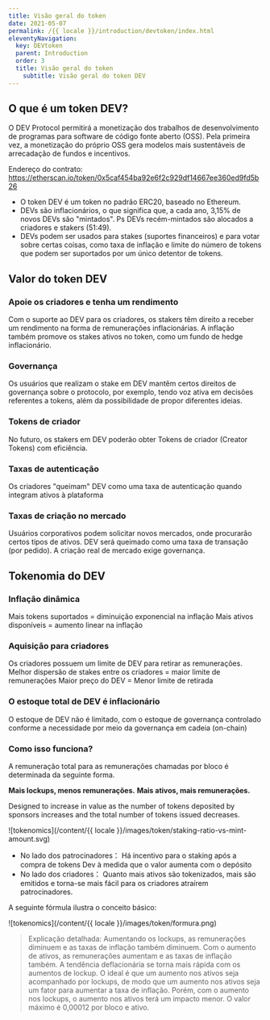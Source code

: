 ```yaml
---
title: Visão geral do token
date: 2021-05-07
permalink: /{{ locale }}/introduction/devtoken/index.html
eleventyNavigation:
  key: DEVtoken
  parent: Introduction
  order: 3
  title: Visão geral do token
	subtitle: Visão geral do token DEV
---
```


## O que é um token DEV?

O DEV Protocol permitirá a monetização dos trabalhos de desenvolvimento de programas para software de código fonte aberto (OSS). Pela primeira vez, a monetização do próprio OSS gera modelos mais sustentáveis de arrecadação de fundos e incentivos.

Endereço do contrato: https://etherscan.io/token/0x5caf454ba92e6f2c929df14667ee360ed9fd5b26

- O token DEV é um token no padrão ERC20, baseado no Ethereum.
- DEVs são inflacionários, o que significa que, a cada ano, 3,15% de novos DEVs são "mintados". Ps DEVs recém-mintados são alocados a criadores e stakers (51:49).
- DEVs podem ser usados para stakes (suportes financeiros) e para votar sobre certas coisas, como taxa de inflação e limite do número de tokens que podem ser suportados por um único detentor de tokens.

## Valor do token DEV

### Apoie os criadores e tenha um rendimento

Com o suporte ao DEV para os criadores, os stakers têm direito a receber um rendimento na forma de remunerações inflacionárias. A inflação também promove os stakes ativos no token, como um fundo de hedge inflacionário.

### Governança

Os usuários que realizam o stake em DEV mantêm certos direitos de governança sobre o protocolo, por exemplo, tendo voz ativa em decisões referentes a tokens, além da possibilidade de propor diferentes ideias.

### Tokens de criador

No futuro, os stakers em DEV poderão obter Tokens de criador (Creator Tokens) com eficiência.

### Taxas de autenticação

Os criadores "queimam" DEV como uma taxa de autenticação quando integram ativos à plataforma

### Taxas de criação no mercado

Usuários corporativos podem solicitar novos mercados, onde procurarão certos tipos de ativos. DEV será queimado como uma taxa de transação (por pedido). A criação real de mercado exige governança.

## Tokenomia do DEV

### Inflação dinâmica

Mais tokens suportados = diminuição exponencial na inflação
Mais ativos disponíveis = aumento linear na inflação

### Aquisição para criadores

Os criadores possuem um limite de DEV para retirar as remunerações.
Melhor dispersão de stakes entre os criadores = maior limite de remunerações
Maior preço do DEV = Menor limite de retirada

### O estoque total de DEV é inflacionário

O estoque de DEV não é limitado, com o estoque de governança controlado conforme a necessidade por meio da governança em cadeia (on-chain)

### Como isso funciona?

A remuneração total para as remunerações chamadas por bloco é determinada da seguinte forma.

**Mais lockups, menos remunerações.**
**Mais ativos, mais remunerações.**

Designed to increase in value as the number of tokens deposited by sponsors increases and the total number of tokens issued decreases.

![tokenomics](/content/{{ locale }}/images/token/staking-ratio-vs-mint-amount.svg)

- No lado dos patrocinadores： Há incentivo para o staking após a compra de tokens Dev à medida que o valor aumenta com o depósito
- No lado dos criadores： Quanto mais ativos são tokenizados, mais são emitidos e torna-se mais fácil para os criadores atraírem patrocinadores.

A seguinte fórmula ilustra o conceito básico:

<div class="invertible-image">

![tokenomics](/content/{{ locale }}/images/token/formura.png)

</div>

> Explicação detalhada:
> Aumentando os lockups, as remunerações diminuem e as taxas de inflação também diminuem. Com o aumento de ativos, as remunerações aumentam e as taxas de inflação também. A tendência deflacionária se torna mais rápida com os aumentos de lockup. O ideal é que um aumento nos ativos seja acompanhado por lockups, de modo que um aumento nos ativos seja um fator para aumentar a taxa de inflação. Porém, com o aumento nos lockups, o aumento nos ativos terá um impacto menor. O valor máximo é 0,00012 por bloco e ativo.
